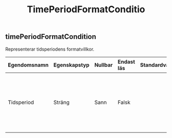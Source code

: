 ﻿---
title: TimePeriodFormatConditio
second_title: Aspose.Cells Cloud Documen
type: docs
url: /sv/specification/model/timeperiodformatcondition/
description: "Aspose.Cells Molnmodellspecifikation: TimePeriodFormatCondition. Hantera enkelt Excel och andra kalkylarksdokument med funktioner som att öppna, generera, redigera, dela, slå samman, jämföra och konvertera"
kwords: Excel, Office, Kalkylblad, Cloud REST API, TimePeriodFormatCondition
weight: 50
---
## **timePeriodFormatCondition**

 Representerar tidsperiodens formatvillkor.

| Egendomsnamn| Egenskapstyp| Nullbar| Endast läs| Standardvärde| Beskrivning|
|:- |:- |:- |:- |:- |:- |
| Tidsperiod| Sträng| Sann| Falsk|| Den tillämpliga tidsperioden i en "datum inträffar..." villkorlig formateringsregel. Gäller endast för typ = timePeriod. Standardvärdet är TimePeriodType.Today|

